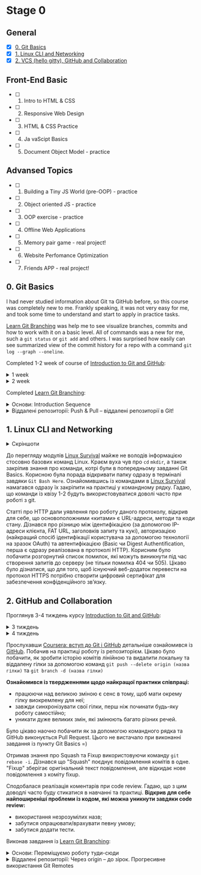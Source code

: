 # Stage 0

## General 
- [x] [0. Git Basics](#0-git-basics)
- [x] [1. Linux CLI and Networking](#1-linux-cli-and-networking)
- [x] [2. VCS (hello gitty), GitHub and Collaboration](#2-github-and-collaboration)

## Front-End Basic
- [ ] 1. Intro to HTML & CSS
- [ ] 2. Responsive Web Design
- [ ] 3. HTML & CSS Practice
- [ ] 4. Ja vaScipt Basics
- [ ] 5. Document Object Model - practice 

## Advansed Topics
- [ ] 1. Building a Tiny JS World (pre-OOP) - practice
- [ ] 2. Object oriented JS - practice
- [ ] 3. OOP exercise - practice
- [ ] 4. Offline Web Applications
- [ ] 5. Memory pair game - real project!
- [ ] 6. Website Perfomance Optimization 
- [ ] 7. Friends APP - real project!


## 0. Git Basics

I had never studied information about Git та GitHub before, so this course was completely new to me. Frankly speaking, it was not very easy for me,        and took some time to understand and start to apply in practice tasks.
  
[Learn Git Branching](https://learngitbranching.js.org/?locale=uk)  was help me to see visualize branches, commits and how to work with it on a basic       level. All of commands was a new for me, such a `git status` or `git add` and others. I was surprised how easily can see summarized view of the commit history for a repo with a command `git log --graph --oneline`. 

Completed 1-2 week of course of [Introduction to Git and GitHub](https://www.coursera.org/learn/introduction-git-github/home/week/1): 
 
<details><summary>1 week</summary>
<img src="./task_git_basics/1 week.png"> 
</details>
  
<details><summary>2 week</summary>
<img src="./task_git_basics/2 week.png">
</details>
  
Completed [Learn Git Branching](https://learngitbranching.js.org/?locale=uk): 
  
<details><summary>Основи: Introduction Sequence</summary>
<img src="./task_git_basics/Git_and_GitHub_Indroduction.png">  
</details>
  
<details><summary>Віддалені репозиторії: Push & Pull – віддалені репозиторії в Git!</summary>
<img src="./task_git_basics/Git_and_GitHub_Push_and_Pull.png">
</details>

## 1. Linux CLI and Networking
<details><summary>Скріншоти</summary>

<img src="./task_linux_cli/quiz_1.png"> 
<img src="./task_linux_cli/quiz_2.png"> 
<img src="./task_linux_cli/quiz_3.png"> 
<img src="./task_linux_cli/quiz_4.png"> 
  
</details>

До перегляду модулів [Linux Survival](https://linuxsurvival.com](https://linuxsurvival.com/)) майже не володів інформацією стосовно базових команд Linux. Краєм вуха чув про `cd` `mkdir`, а також закріпив знання про команди, котрі були в попередньому завданні Git Basics. Корисною була порада відкривати папку одразу в терміналі завдяки `Git Bash Here`. Ознайомившись із командами в [Linux Survival](https://linuxsurvival.com/) намагався одразу їх закріпити на практиці у командному рядку. Гадаю, що команди із квізу 1-2 будуть використовуватися доволі часто при роботі з git.

Статті про HTTP дали уявлення про роботу даного протоколу, відкрив для себе, що основоположними «китами» є URL-адреси, методи та коди стану. Дізнався про різницю між ідентифікацією (за допомогою ІР-адреси клієнта, FAT URL, заголовків запиту та кукі), авторизацією (найкращий спосіб ідентифікації користувача за допомогою технології на зразок OAuth) та автентифікацією (Basic чи Digest Authentification, перша є одразу реалізована в протоколі HTTP). Корисним було побачити розгорнутий список помилок, які можуть виникнути під час створення запитів до серверу (не тільки помилка 404 чи 505). Цікаво було дізнатися, що для того, щоб існуючий веб-додаток перевести на протокол HTTPS потрібно створити цифровий сертифікат для забезпечення конфіденційного звʼязку.

## 2. GitHub and Collaboration

Проглянув 3-4 тиждень курсу [Introduction to Git and GitHub](https://www.coursera.org/learn/introduction-git-github/home/week/3): 

<details><summary>3 тиждень</summary>
<img src="./task_git_collaboration/3_week.png"> 
</details>
  
<details><summary>4 тиждень</summary>
<img src="./task_git_collaboration/4_week.png">
</details>

Прослухавши [Coursera: вступ до Git і GitHub](https://www.coursera.org/learn/introduction-git-github/home/week/3) детальніше ознайомився із [GitHub](https://github.com/). Побачив на практиці роботу із репозиторієм. Цікаво було побачити, як зробити історію комітів лінійною та видалити локальну та віддалену гілки за допомогою команд `git push --delete origin (назва гілки)` та `git branch -d (назва гілки)`

**Ознайомився із твердженнями щодо найкращої практики співпраці:**
- працюючи над великою зміною є сенс в тому, щоб мати окрему гілку виокремлену для неї;
- завжди синхронізувати свої гілки, перш ніж починати будь-яку роботу самостійно;
- уникати дуже великих змін, які змінюють багато різних речей.

Було цікаво наочно побачити як за допомогою командного рядка та GitHub виконується Pull Request. Цього не вистачало при виконанні завдання із пункту Git Basics =)

Отримав знання про Squash та Fixup використовуючи команду `git rebase -i`. Дізнався що "Squash" поєднує повідомлення комітів в одне. "Fixup" зберігає оригінальний текст повідомлення, але відкидає нове повідомлення з коміту fixup.

Сподобалася реалізація коментарів при code review. Гадаю, що з цим доводлі часто буду стикатися в навчанні та практиці.
**Відкрив для себе найпоширеніші проблеми із кодом, які можна уникнути завдяки code review:**
- використання незрозумілих назв;
- забутися опрацювати/врахувати певну умову;
- забутися додати тести.

Виконав завдання із [Learn Git Branching](https://learngitbranching.js.org/?locale=uk): 
  
<details><summary>Основи: Переміщуємо роботу туди-сюди</summary>
<img src="./task_git_collaboration/Git_and_GitHub_Indroduction.png">  
</details>
  
<details><summary>Віддалені репозиторії: Через origin – до зірок. Прогресивне використання Git Remotes</summary>
<img src="./task_git_collaboration/Git_and_GitHub_Push_and_Pull.png">
</details>
